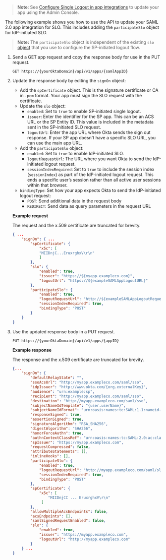 > **Note**: See [Configure Single Logout in app integrations](https://help.okta.com/en-us/content/topics/apps/apps_single_logout.htm) to update your app using the Admin Console.

The following example shows you how to use the API to update your SAML 2.0 app integration for SLO. This includes adding the `participateSlo` object for IdP-initiated SLO.

> **Note:** The `participateSlo` object is independent of the existing `slo` [object](https://developer.okta.com/docs/api/openapi/okta-management/management/tag/Application/#tag/Application/operation/createApplication!path=6/settings&t=request) that you use to configure the SP-initiated logout flow.

1. Send a GET app request and copy the response body for use in the PUT request.

    `GET https://{yourOktaDomain}/api/v1/apps/{samlAppID}`

2. Update the response body by editing the `signOn` object:

    * Add the `spCertificate` object. This is the signature certificate or CA in `.pem` format. Your app must sign the SLO request with the certificate.
    * Update the `slo` object:
      * `enabled`: Set to `true` to enable SP-initiated single logout.
      * `issuer`: Enter the identifier for the SP app. This can be an ACS URL or the SP Entity ID. This value is included in the metadata sent in the SP-initiated SLO request.
      * `logoutUrl`: Enter the app URL where Okta sends the sign out response. If your SP app doesn't have a specific SLO URL, you can use the main app URL.
    * Add the `participateSlo` object:
      * `enabled`: Set to `true` to enable IdP-initiated SLO.
      * `logoutRequestUrl`: The URL where you want Okta to send the IdP-initiated logout request.
      * `sessionIndexRequired`: Set to `true` to include the session index (`sessionIndex`) as part of the IdP-initiated logout request. This ends a specific user’s session rather than all active user sessions within that browser.
    * `bindingType`: Set how your app expects Okta to send the IdP-initiated logout request:
      * `POST`: Send additional data in the request body
      * `REDIRECT`: Send data as query parameters in the request URL

    **Example request**

    The request and the x.509 certificate are truncated for brevity.

    ```json
    { ...
        "signOn": { ...
            "spCertificate": {
                "x5c": [
                "MIIDnjC...EruxrghxV\r\n"
                ]
            },
            "slo": {
                "enabled": true,
                "issuer": "https://${myapp.exampleco.com}",
                "logoutUrl": "https://${exampleSAMLAppLogoutURL}"
            },
            "participateSlo": {
                "enabled": true,
                "logoutRequestUrl": "http://${exampleSAMLAppLogoutRequestURL}",
                "sessionIndexRequired": true,
                "bindingType": "POST"
            }
        }
    }
    ```

3. Use the updated response body in a PUT request.

    `PUT https://{yourOktaDomain}/api/v1/apps/{appID}`

    **Example response**

    The response and the x.509 certificate are truncated for brevity.

    ```json
    {...
        "signOn": {
            "defaultRelayState": "",
            "ssoAcsUrl": "http://myapp.exampleco.com/saml/sso",
            "idpIssuer": "http://www.okta.com/{org.externalKey}",
            "audience": "urn:example:sp",
            "recipient": "http://myapp.exampleco.com/saml/sso",
            "destination": "http://myapp.exampleco.com/saml/sso",
            "subjectNameIdTemplate": "{user.userName}",
            "subjectNameIdFormat": "urn:oasis:names:tc:SAML:1.1:nameid-format:unspecified",
            "responseSigned": true,
            "assertionSigned": true,
            "signatureAlgorithm": "RSA_SHA256",
            "digestAlgorithm": "SHA256",
            "honorForceAuthn": true,
            "authnContextClassRef": "urn:oasis:names:tc:SAML:2.0:ac:classes:PasswordProtectedTransport",
            "spIssuer": "https://myapp.exampleco.com",
            "requestCompressed": false,
            "attributeStatements": [],
            "inlineHooks": [],
            "participateSlo": {
                "enabled": true,
                "logoutRequestUrl": "http://myapp.exampleco.com/saml/slo",
                "sessionIndexRequired": true,
                "bindingType": "POST"
            },
            "spCertificate": {
                "x5c": [
                    "MIIDnjCC ... EruxrghxV\r\n"
                 ]
            },
            "allowMultipleAcsEndpoints": false,
            "acsEndpoints": [],
            "samlSignedRequestEnabled": false,
            "slo": {
                "enabled": true,
                "issuer": "https://myapp.exampleco.com",
                "logoutUrl": "http://myapp.exampleco.com"
            }
        } ...
    }
    ```
